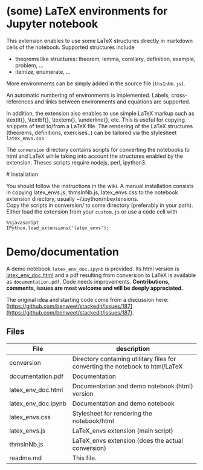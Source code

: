 # (some) LaTeX environments for Jupyter notebook

This extension enables to use some LaTeX structures directly in markdown cells of the notebook. Supported structures include

- theorems like structures: theorem, lemma, corollary, definition, example, problem, ...
- itemize, enumerate, ...

More environments can be simply added in the source file (`thsInNb.js`). 

An automatic numbering of environments is implemented. Labels, cross-references and links between environments and equations are supported.

In addition, the extension also enables to use simple LaTeX markup such as \textit{}, \textbf{}, \textem{}, \underline{}, etc. 
This is useful for copying snippets of text to/from a LaTeX file. 
The rendering of the LaTeX structures (theorems, definitions, exercises..) can be tailored via the stylesheet `latex_envs.css`

The `conversion` directory contains scripts for converting the notebooks to html and LaTeX while taking into account the structures 
enabled by the extension. Theses scripts require nodejs, perl, ipython3. 

# Installation

You should follow the instructions in the wiki. A manual installation consists in copying latex_envs.js, thmsInNb.js, latex_envs.css to 
the notebook extension directory, usually ~/.ipython/nbextensions.   
Copy the scripts in conversion/ to some directory (preferably in your path).
Either load the extension from your `custom.js` or use a code cell with


	%%javascript
	IPython.load_extensions('latex_envs'); 
	

# Demo/documentation 

A demo notebook `latex_env_doc.ipynb` is provided. Its html version is [latex_env_doc.html](https://rawgit.com/jfbercher/IPython-notebook-extensions/master/testing/latex_envs/latex_env_doc.html) and a pdf resulting 
from conversion to LaTeX is available as `documentation.pdf`. Code needs improvements. 
**Contributions, comments, issues are most welcome and will be deeply appreciated.**

The original idea and starting code come from a discussion here: [https://github.com/benweet/stackedit/issues/187](https://github.com/benweet/stackedit/issues/187).


## Files 

File 			| description
----------------------- | -----------------------------
conversion		|	Directory containing utilitary files for converting the notebook to html/LaTeX
documentation.pdf	|	Documentation
latex_env_doc.html	|	Documentation and demo notebook (html) version
latex_env_doc.ipynb	|	Documentation and demo notebook
latex_envs.css		|	Stylesheet for rendering the notebook/html
latex_envs.js		|	LaTeX_envs extension (main script)
thmsInNb.js		|	LaTeX_envs extension (does the actual conversion)
readme.md		|	This file.
